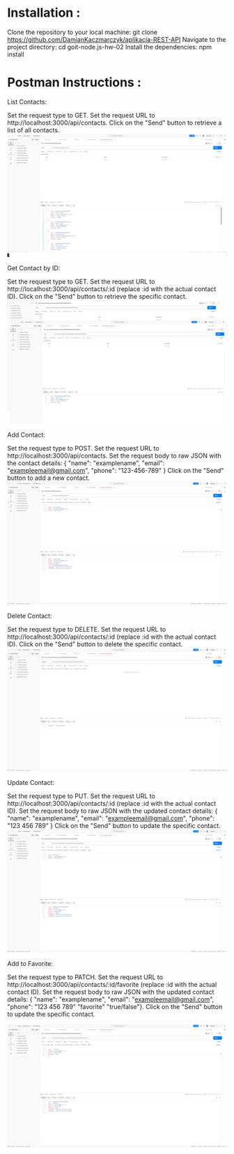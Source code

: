 # Installation :

Clone the repository to your local machine: git clone https://github.com/DamianKaczmarczyk/aplikacja-REST-API
Navigate to the project directory: cd goit-node.js-hw-02
Install the dependencies: npm install

# Postman Instructions :

List Contacts:

Set the request type to GET.
Set the request URL to http://localhost:3000/api/contacts.
Click on the "Send" button to retrieve a list of all contacts.
![Get index screen](./images/getIndex.png)

Get Contact by ID:

Set the request type to GET.
Set the request URL to http://localhost:3000/api/contacts/:id (replace :id with the actual contact ID).
Click on the "Send" button to retrieve the specific contact.
![Single Contact screen](./images/singleContact.png)

Add Contact:

Set the request type to POST.
Set the request URL to http://localhost:3000/api/contacts.
Set the request body to raw JSON with the contact details: { "name": "examplename", "email": "exampleemail@gmail.com", "phone": "123-456-789" }
Click on the "Send" button to add a new contact.
![Add Contact screen](./images/addContact.png)

Delete Contact:

Set the request type to DELETE.
Set the request URL to http://localhost:3000/api/contacts/:id (replace :id with the actual contact ID).
Click on the "Send" button to delete the specific contact.
![Delete Contact screen](./images/deleteContact.png)

Update Contact:

Set the request type to PUT.
Set the request URL to http://localhost:3000/api/contacts/:id (replace :id with the actual contact ID).
Set the request body to raw JSON with the updated contact details: { "name": "examplename", "email": "exampleemail@gmail.com", "phone": "123 456 789" }
Click on the "Send" button to update the specific contact.
![Update Contact screen](./images/updateContact.png)

Add to Favorite:

Set the request type to PATCH.
Set the request URL to http://localhost:3000/api/contacts/:id/favorite (replace :id with the actual contact ID).
Set the request body to raw JSON with the updated contact details: { "name": "examplename", "email": "exampleemail@gmail.com", "phone": "123 456 789" "favorite" "true/false"}.
Click on the "Send" button to update the specific contact.

![Favorite Contact screen](./images/favorite.png)
